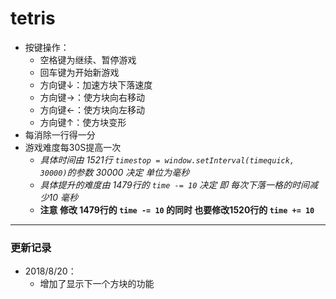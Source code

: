 # tetris
* 按键操作：  
  * 空格键为继续、暂停游戏  
  * 回车键为开始新游戏  
  * 方向键↓：加速方块下落速度  
  * 方向键→：使方块向右移动  
  * 方向键←：使方块向左移动  
  * 方向键↑：使方块变形  
* 每消除一行得一分
* 游戏难度每30S提高一次  
  * *具体时间由 1521行 `timestop = window.setInterval(timequick, 30000)`的参数 30000 决定 单位为毫秒*  
  * *具体提升的难度由 1479行的 `time -= 10` 决定 即 每次下落一格的时间减少10 毫秒*  
  * **注意  修改 1479行的 `time -= 10` 的同时 也要修改1520行的 `time += 10`**  
***
### 更新记录  
* 2018/8/20：  
  * 增加了显示下一个方块的功能
